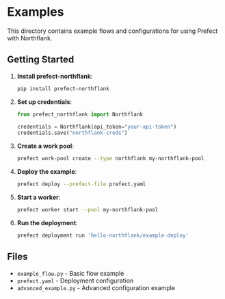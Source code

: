 # Examples

This directory contains example flows and configurations for using Prefect with Northflank.

## Getting Started

1. **Install prefect-northflank**:
   ```bash
   pip install prefect-northflank
   ```

2. **Set up credentials**:
   ```python
   from prefect_northflank import Northflank
   
   credentials = Northflank(api_token="your-api-token")
   credentials.save("northflank-creds")
   ```

3. **Create a work pool**:
   ```bash
   prefect work-pool create --type northflank my-northflank-pool
   ```

4. **Deploy the example**:
   ```bash
   prefect deploy --prefect-file prefect.yaml
   ```

5. **Start a worker**:
   ```bash
   prefect worker start --pool my-northflank-pool
   ```

6. **Run the deployment**:
   ```bash
   prefect deployment run 'hello-northflank/example-deploy'
   ```

## Files

- `example_flow.py` - Basic flow example
- `prefect.yaml` - Deployment configuration
- `advanced_example.py` - Advanced configuration example